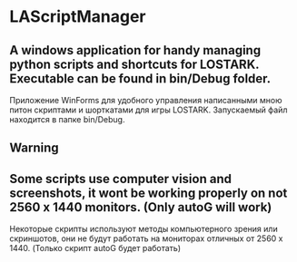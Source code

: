 # LAScriptManager
 
A windows application for handy managing python scripts and shortcuts for LOSTARK. Executable can be found in bin/Debug folder.
---------------------
Приложение WinForms для удобного управления написанными мною питон скриптами и шорткатами для игры LOSTARK. Запускаемый файл находится в папке bin/Debug.


## Warning

Some scripts use computer vision and screenshots, it wont be working properly on not 2560 x 1440 monitors. (Only autoG will work) 
---------------------
Некоторые скрипты используют методы компьютерного зрения или скриншотов, они не будут работать на мониторах отличных от 2560 x 1440. (Только скрипт autoG будет работать)
